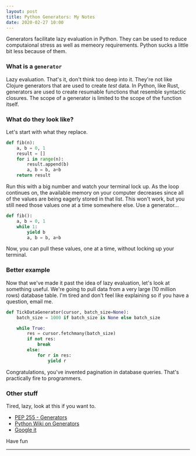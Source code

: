 ```yaml
---
layout: post
title: Python Generators: My Notes
date: 2020-02-27 10:00
---
```


Generators facilitate lazy evaluation in Python.
They can be used to reduce computaional stress as well as memeory requirements.
Python sucks a little bit less because of them.

### What is a `generator`

Lazy evaluation.
That's it, don't think too deep into it.
They're not like Clojure generators that are used to create _test_ data.
In Python, like Rust, generators are used to create resumable functions that resemble syntactic closures.
The scope of a generator is limited to the scope of the function itself.

### What do they look like?

Let's start with what they replace.

```python
def fib(n):
    a, b = 0, 1
    result = []
    for i in range(n):
        result.append(b)
        a, b = b, a+b
    return result
```

Run this with a big number and watch your terminal lock up.
As the loop continues on, the available memory on your computer decreases since all of the values are being eagerly stored in that list.
This won't work, but you still need those values one at a time somewhere else.
Use a generator...

```python
def fib():
    a, b = 0, 1
    while 1:
        yield b
        a, b = b, a+b
```

Now, you can pull these values, one at a time, without locking up your terminal.

### Better example

Now that we've made it past the idea of lazy evaluation, let's look at something useful.
We're going to pull data from a very large (10 million rows) database table.
I'm tired and don't feel like explaining so if you have a question, email me.

```python
def TickDataGenerator(cursor, batch_size=None):
    batch_size = 1000 if batch_size is None else batch_size

    while True:
        res = cursor.fetchmany(batch_size)
        if not res:
            break
        else:
            for r in res:
                yield r
```

Congratulations, you've invented pagination in database queries.
That's practically fire to programmers.


### Other stuff

Tired, lazy, look at this if you want to.

- [PEP 255 - Generators][1]
- [Python Wiki on Generators][2]
- [Google it][3]


Have fun

-----
[0]: https://www.python.org/dev/peps/pep-0255/#motivation
[1]: https://www.python.org/dev/peps/pep-0255/
[2]: https://wiki.python.org/moin/Generators
[3]: https://duckduckgo.com/?q=python+generators&t=ffab&atb=v192-1&ia=web
